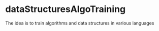# dataStructuresAlgoTraining
The idea is to train algorithms and data structures in various languages
